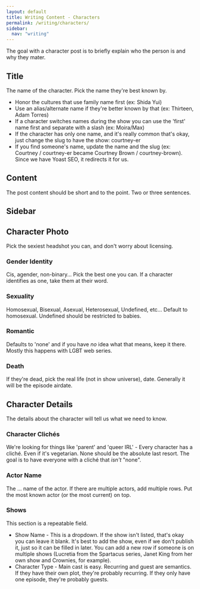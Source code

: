 ```yaml
---
layout: default
title: Writing Content - Characters
permalink: /writing/characters/
sidebar:
  nav: "writing"
---
```


The goal with a character post is to briefly explain who the person is and why they mater.

## Title

The name of the character. Pick the name they're best known by.

* Honor the cultures that use family name first (ex: Shida Yui)
* Use an alias/alternate name if they're better known by that (ex: Thirteen, Adam Torres)
* If a character switches names during the show you can use the 'first' name first and separate with a slash (ex: Moira/Max)
* If the character has only one name, and it's really common that's okay, just change the slug to have the show: courtney-er
* If you find someone's name, update the name and the slug (ex: Courtney / courtney-er became Courtney Brown / courtney-brown). Since we have Yoast SEO, it redirects it for us.

## Content

The post content should be short and to the point. Two or three sentences.

## Sidebar

## Character Photo

Pick the sexiest headshot you can, and don't worry about licensing.

### Gender Identity

Cis, agender, non-binary... Pick the best one you can. If a character identifies as one, take them at their word.

### Sexuality

Homosexual, Bisexual, Asexual, Heterosexual, Undefined, etc... Default to homosexual. Undefined should be restricted to babies.

### Romantic

Defaults to 'none' and if you have _no_ idea what that means, keep it there. Mostly this happens with LGBT web series.

### Death

If they're dead, pick the real life (not in show universe), date. Generally it will be the episode airdate.

## Character Details

The details about the character will tell us what we need to know.

### Character Clichés

We're looking for things like 'parent' and 'queer IRL' - Every character has a cliché. Even if it's vegetarian. None should be the absolute last resort. The goal is to have everyone with a cliché that _isn't_ "none".

### Actor Name

The ... name of the actor. If there are multiple actors, add multiple rows. Put the most known actor (or the most current) on top.

### Shows

This section is a repeatable field.

* Show Name - This is a dropdown. If the show isn't listed, that's okay you can leave it blank. It's best to add the show, even if we don't publish it, just so it can be filled in later. You can add a new row if someone is on multiple shows (Lucretia from the Spartacus series, Janet King from her own show and Crownies, for example).
* Character Type - Main cast is easy. Recurring and guest are semantics. If they have their own plot, they're probably recurring. If they only have one episode, they're probably guests.
